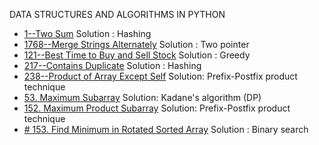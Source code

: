 DATA STRUCTURES AND ALGORITHMS IN PYTHON

- [1--Two Sum](leetcode/1.py) Solution : Hashing
- [1768--Merge Strings Alternately](leetcode/1768.py) Solution : Two pointer
- [121--Best Time to Buy and Sell Stock](leetcode/121.py) Solution : Greedy
- [217--Contains Duplicate](leetcode/217.py) Solution : Hashing
- [238--Product of Array Except Self](leetcode/238.py) Solution: Prefix-Postfix product technique
- [53. Maximum Subarray](leetcode/53.py) Solution: Kadane's algorithm (DP)
- [152. Maximum Product Subarray](leetcode/152.py) Solution: Prefix-Postfix product technique
- [# 153. Find Minimum in Rotated Sorted Array](leetcode/153.py) Solution : Binary search

